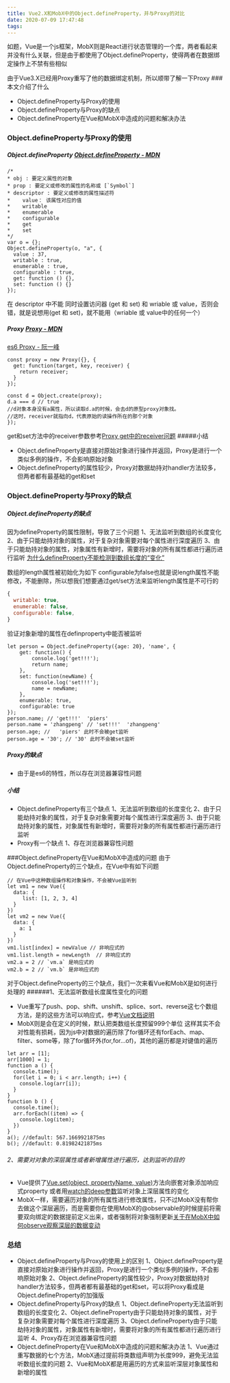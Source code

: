 ```yaml
---
title: Vue2.X和MobX中的Object.defineProperty，并与Proxy的对比
date: 2020-07-09 17:47:48
tags:
---
```

如题，Vue是一个js框架，MobX则是React进行状态管理的一个库，两者看起来并没有什么关联，但是由于都使用了Object.defineProperty，使得两者在数据绑定操作上不禁有些相似

由于Vue3.X已经用Proxy重写了他的数据绑定机制，所以顺带了解一下Proxy
###本文介绍了什么
+ Object.defineProperty与Proxy的使用
+ Object.defineProperty与Proxy的缺点 
+ Object.defineProperty在Vue和MobX中造成的问题和解决办法
### Object.defineProperty与Proxy的使用
##### Object.defineProperty [Object.defineProperty - MDN](https://developer.mozilla.org/zh-CN/docs/Web/JavaScript/Reference/Global_Objects/Object/defineProperty)
```
/*
* obj : 要定义属性的对象
* prop : 要定义或修改的属性的名称或 [`Symbol`]
* descriptor : 要定义或修改的属性描述符
*    value： 该属性对应的值
*    writable
*    enumerable
*    configurable
*    get
*    set
*/
var o = {};
Object.defineProperty(o, "a", {
  value : 37,
  writable : true,
  enumerable : true,
  configurable : true,
  get: function () {},
  set: function () {}
});
```
在 descriptor 中不能 同时设置访问器 (get 和 set) 和 wriable 或 value，否则会错，就是说想用(get 和 set)，就不能用（wriable 或 value中的任何一个）

##### Proxy [Proxy - MDN](https://developer.mozilla.org/zh-CN/docs/Web/JavaScript/Reference/Global_Objects/Proxy)
[es6 Proxy - 阮一峰](https://es6.ruanyifeng.com/#docs/proxy)
```
const proxy = new Proxy({}, {
  get: function(target, key, receiver) {
    return receiver;
  }
});

const d = Object.create(proxy);
d.a === d // true
//d对象本身没有a属性，所以读取d.a的时候，会去d的原型proxy对象找。
//这时，receiver就指向d，代表原始的读操作所在的那个对象
});
```
get和set方法中的receiver参数参考[Proxy get中的receiver问题](https://github.com/ruanyf/es6tutorial/issues/669)
#####小结
+ Object.defineProperty是直接对原始对象进行操作并返回，Proxy是进行一个类似多例的操作，不会影响原始对象
+ Object.defineProperty的属性较少，Proxy对数据劫持对handler方法较多，但两者都有最基础的get和set
### Object.defineProperty与Proxy的缺点 
##### Object.defineProperty的缺点
因为defineProperty的属性限制，导致了三个问题
1、无法监听到数组的长度变化
2、由于只能劫持对象的属性，对于复杂对象需要对每个属性进行深度遍历
3、由于只能劫持对象的属性，对象属性有新增时，需要将对象的所有属性都进行遍历进行监听
[为什么defineProperty不能检测到数组长度的“变化”](https://juejin.im/post/5b0d0212f265da08da29e50f)

数组的length属性被初始化为如下
configurable为false也就是说length属性不能修改，不能删除，所以想我们想要通过get/set方法来监听length属性是不可行的
``` js
{
  writable: true,
  enumerable: false,
  configurable: false,
}
```

验证对象新增的属性在definproperty中能否被监听
```
let person = Object.defineProperty({age: 20}, 'name', {
    get: function() {
        console.log('get!!!');
        return name;
    },
    set: function(newName) {
        console.log('set!!!');
        name = newName;
    },
    enumerable: true,
    configurable: true
});
person.name; // 'get!!!'  'piers'
person.name = 'zhangpeng' // 'set!!!'  'zhangpeng'
person.age; //   'piers' 此时不会被get监听
person.age = '30'; // '30' 此时不会被set监听
```
##### Proxy的缺点
+ 由于是es6的特性，所以存在浏览器兼容性问题

##### 小结
+ Object.defineProperty有三个缺点
  1、无法监听到数组的长度变化
  2、由于只能劫持对象的属性，对于复杂对象需要对每个属性进行深度遍历
  3、由于只能劫持对象的属性，对象属性有新增时，需要将对象的所有属性都进行遍历进行监听
+ Proxy有一个缺点
  1、存在浏览器兼容性问题

###Object.defineProperty在Vue和MobX中造成的问题
由于Object.defineProperty的三个缺点，在Vue中有如下问题
```
// 在Vue中这种数组操作和对象操作，不会被Vue监听到
let vm1 = new Vue({
  data: {
     list: [1, 2, 3, 4]
  }
})
let vm2 = new Vue({
  data: {
    a: 1
  }
})
vm1.list[index] = newValue // 非响应式的
vm1.list.length = newLength  // 非响应式的
vm2.a = 2 // `vm.a` 是响应式的
vm2.b = 2 // `vm.b` 是非响应式的
```
对于Object.defineProperty的三个缺点，我们一次来看Vue和MobX是如何进行处理的
######1、无法监听数组长度属性变化的问题
  + Vue重写了push、pop、shift、unshift、splice、sort、reverse这七个数组方法，是的这些方法可以响应式，参考[Vue文档说明](https://cn.vuejs.org/v2/guide/list.html#%E6%95%B0%E7%BB%84%E6%9B%B4%E6%96%B0%E6%A3%80%E6%B5%8B)
  + MobX则是会在定义的时候，默认把类数组长度预留999个单位
这样其实不会对性能有损耗，因为js中对数据的遍历除了for循环还有forEach、map、filter、some等，除了for循环外(for,for...of)，其他的遍历都是对键值的遍历
```
let arr = [1];
arr[1000] = 1;
function a () {
  console.time();
  for(let i = 0; i < arr.length; i++) {
    console.log(arr[i]);
  }
}
function b () {
  console.time();
  arr.forEach((item) => {
    console.log(item);
  })
}
a(); //default: 567.1669921875ms
b(); //default: 0.81982421875ms
```
###### 2、需要对对象的深层属性或者新增属性进行遍历，达到监听的目的
+ Vue提供了[Vue.set(object, propertyName, value)](https://cn.vuejs.org/v2/guide/reactivity.html#%E6%A3%80%E6%B5%8B%E5%8F%98%E5%8C%96%E7%9A%84%E6%B3%A8%E6%84%8F%E4%BA%8B%E9%A1%B9)方法向嵌套对象添加响应式property
或者用[watch的deep参数](https://cn.vuejs.org/v2/api/#vm-options)监听对象上深层属性的变化
+ MobX一样，需要遍历对象的所有属性进行修改属性，只不过MobX没有帮你去做这个深层遍历，而是需要你在使用MobX的@observable的时候提前将需要双向绑定的数据提前定义出来，或者强制将对象强制更新[关于在MobX中如何observe观察深层的数据变动](https://github.com/ckinmind/ReactCollect/issues/97)

### 总结
+ Object.defineProperty与Proxy的使用上的区别
  1、Object.defineProperty是直接对原始对象进行操作并返回，Proxy是进行一个类似多例的操作，不会影响原始对象
  2、Object.defineProperty的属性较少，Proxy对数据劫持对handler方法较多，但两者都有最基础的get和set，可以将Proxy看成是Object.defineProperty的加强版
+ Object.defineProperty与Proxy的缺点
  1、Object.defineProperty无法监听到数组的长度变化
  2、Object.defineProperty由于只能劫持对象的属性，对于复杂对象需要对每个属性进行深度遍历
  3、Object.defineProperty由于只能劫持对象的属性，对象属性有新增时，需要将对象的所有属性都进行遍历进行监听
  4、Proxy存在浏览器兼容性问题
+ Object.defineProperty在Vue和MobX中造成的问题和解决办法
  1、Vue通过重写数据的七个方法，MobX通过提前将类数组声明为长度999，避免无法监听数组长度的问题
  2、Vue和MobX都是用遍历的方式来监听深层对象属性和新增的属性